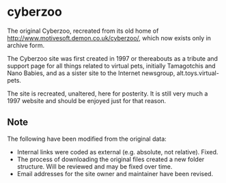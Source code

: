 # cyberzoo
The original Cyberzoo, recreated from its old home of http://www.motivesoft.demon.co.uk/cyberzoo/, which now exists only in archive form.

The Cyberzoo site was first created in 1997 or thereabouts as a tribute and support page for all things related to virtual pets, initially Tamagotchis and Nano Babies, and as a sister site to the Internet newsgroup, alt.toys.virtual-pets.

The site is recreated, unaltered, here for posterity. It is still very much a 1997 website and should be enjoyed just for that reason.

## Note 
The following have been modified from the original data:
* Internal links were coded as external (e.g. absolute, not relative). Fixed.
* The process of downloading the original files created a new folder structure. Will be reviewed and may be fixed over time.
* Email addresses for the site owner and maintainer have been revised. 


